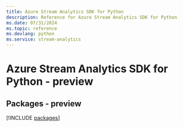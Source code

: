 ```yaml
---
title: Azure Stream Analytics SDK for Python
description: Reference for Azure Stream Analytics SDK for Python
ms.date: 07/31/2024
ms.topic: reference
ms.devlang: python
ms.service: stream-analytics
---
```

# Azure Stream Analytics SDK for Python - preview
## Packages - preview
[!INCLUDE [packages](stream-analytics-index.md)]